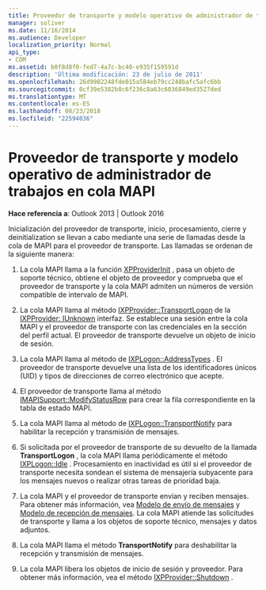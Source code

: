 ```yaml
---
title: Proveedor de transporte y modelo operativo de administrador de trabajos en cola MAPI
manager: soliver
ms.date: 11/16/2014
ms.audience: Developer
localization_priority: Normal
api_type:
- COM
ms.assetid: b0f8d8f0-fed7-4a7c-bc40-e935f159591d
description: 'Última modificación: 23 de julio de 2011'
ms.openlocfilehash: 26d9982248fde015a584eb79cc248bafc5afc6bb
ms.sourcegitcommit: 0cf39e5382b8c6f236c8a63c6036849ed3527ded
ms.translationtype: MT
ms.contentlocale: es-ES
ms.lasthandoff: 08/23/2018
ms.locfileid: "22594036"
---
```

# <a name="transport-provider-and-mapi-spooler-operational-model"></a>Proveedor de transporte y modelo operativo de administrador de trabajos en cola MAPI

  
  
**Hace referencia a**: Outlook 2013 | Outlook 2016 
  
Inicialización del proveedor de transporte, inicio, procesamiento, cierre y deinitialization se llevan a cabo mediante una serie de llamadas desde la cola de MAPI para el proveedor de transporte. Las llamadas se ordenan de la siguiente manera:
  
1. La cola MAPI llama a la función [XPProviderInit](xpproviderinit.md) , pasa un objeto de soporte técnico, obtiene el objeto de proveedor y comprueba que el proveedor de transporte y la cola MAPI admiten un números de versión compatible de intervalo de MAPI. 
    
2. La cola MAPI llama al método [IXPProvider::TransportLogon](ixpprovider-transportlogon.md) de la [IXPProvider: IUnknown](ixpprovideriunknown.md) interfaz. Se establece una sesión entre la cola MAPI y el proveedor de transporte con las credenciales en la sección del perfil actual. El proveedor de transporte devuelve un objeto de inicio de sesión. 
    
3. La cola MAPI llama al método de [IXPLogon::AddressTypes](ixplogon-addresstypes.md) . El proveedor de transporte devuelve una lista de los identificadores únicos (UID) y tipos de direcciones de correo electrónico que acepte. 
    
4. El proveedor de transporte llama al método [IMAPISupport::ModifyStatusRow](imapisupport-modifystatusrow.md) para crear la fila correspondiente en la tabla de estado MAPI. 
    
5. La cola MAPI llama al método de [IXPLogon::TransportNotify](ixplogon-transportnotify.md) para habilitar la recepción y transmisión de mensajes. 
    
6. Si solicitada por el proveedor de transporte de su devuelto de la llamada **TransportLogon** , la cola MAPI llama periódicamente el método [IXPLogon::Idle](ixplogon-idle.md) . Procesamiento en inactividad es útil si el proveedor de transporte necesita sondean el sistema de mensajería subyacente para los mensajes nuevos o realizar otras tareas de prioridad baja. 
    
7. La cola MAPI y el proveedor de transporte envían y reciben mensajes. Para obtener más información, vea [Modelo de envío de mensajes](message-submission-model.md) y [Modelo de recepción de mensajes](message-reception-model.md). La cola MAPI atiende las solicitudes de transporte y llama a los objetos de soporte técnico, mensajes y datos adjuntos.
    
8. La cola MAPI llama el método **TransportNotify** para deshabilitar la recepción y transmisión de mensajes. 
    
9. La cola MAPI libera los objetos de inicio de sesión y proveedor. Para obtener más información, vea el método [IXPProvider::Shutdown](ixpprovider-shutdown.md) . 
    


